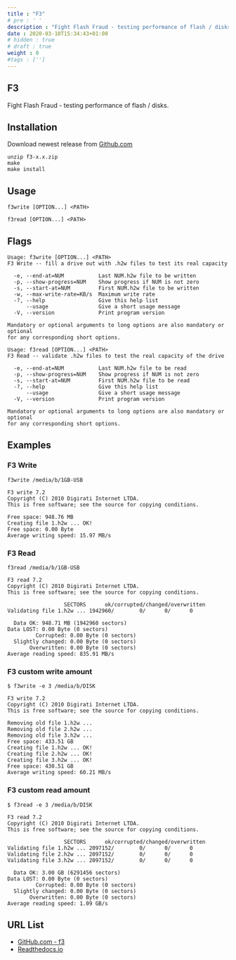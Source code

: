 ```yaml
---
title : "F3"
# pre : ' '
description : "Fight Flash Fraud - testing performance of flash / disks."
date : 2020-03-10T15:34:43+01:00
# hidden : true
# draft : true
weight : 0
#tags : ['']
---
```


## F3

Fight Flash Fraud - testing performance of flash / disks.

## Installation

Download newest release from [Github.com](https://github.com/AltraMayor/f3/releases)

```plain
unzip f3-x.x.zip
make
make install
```

## Usage

```plain
f3write [OPTION...] <PATH>
```

```plain
f3read [OPTION...] <PATH>
```

## Flags

```plain
Usage: f3write [OPTION...] <PATH>
F3 Write -- fill a drive out with .h2w files to test its real capacity

  -e, --end-at=NUM           Last NUM.h2w file to be written
  -p, --show-progress=NUM    Show progress if NUM is not zero
  -s, --start-at=NUM         First NUM.h2w file to be written
  -w, --max-write-rate=KB/s  Maximum write rate
  -?, --help                 Give this help list
      --usage                Give a short usage message
  -V, --version              Print program version

Mandatory or optional arguments to long options are also mandatory or optional
for any corresponding short options.
```

```plain
Usage: f3read [OPTION...] <PATH>
F3 Read -- validate .h2w files to test the real capacity of the drive

  -e, --end-at=NUM           Last NUM.h2w file to be read
  -p, --show-progress=NUM    Show progress if NUM is not zero
  -s, --start-at=NUM         First NUM.h2w file to be read
  -?, --help                 Give this help list
      --usage                Give a short usage message
  -V, --version              Print program version

Mandatory or optional arguments to long options are also mandatory or optional
for any corresponding short options.
```

## Examples

### F3 Write

```plain
f3write /media/b/1GB-USB

F3 write 7.2
Copyright (C) 2010 Digirati Internet LTDA.
This is free software; see the source for copying conditions.

Free space: 948.76 MB
Creating file 1.h2w ... OK!
Free space: 0.00 Byte
Average writing speed: 15.97 MB/s
```

### F3 Read

```plain
f3read /media/b/1GB-USB

F3 read 7.2
Copyright (C) 2010 Digirati Internet LTDA.
This is free software; see the source for copying conditions.

                  SECTORS      ok/corrupted/changed/overwritten
Validating file 1.h2w ... 1942960/        0/      0/      0

  Data OK: 948.71 MB (1942960 sectors)
Data LOST: 0.00 Byte (0 sectors)
         Corrupted: 0.00 Byte (0 sectors)
  Slightly changed: 0.00 Byte (0 sectors)
       Overwritten: 0.00 Byte (0 sectors)
Average reading speed: 835.91 MB/s
```

### F3 custom write amount

```plain
$ f3write -e 3 /media/b/DISK

F3 write 7.2
Copyright (C) 2010 Digirati Internet LTDA.
This is free software; see the source for copying conditions.

Removing old file 1.h2w ...
Removing old file 2.h2w ...
Removing old file 3.h2w ...
Free space: 433.51 GB
Creating file 1.h2w ... OK!
Creating file 2.h2w ... OK!
Creating file 3.h2w ... OK!
Free space: 430.51 GB
Average writing speed: 60.21 MB/s
```

### F3 custom read amount

```plain
$ f3read -e 3 /media/b/DISK

F3 read 7.2
Copyright (C) 2010 Digirati Internet LTDA.
This is free software; see the source for copying conditions.

                  SECTORS      ok/corrupted/changed/overwritten
Validating file 1.h2w ... 2097152/        0/      0/      0
Validating file 2.h2w ... 2097152/        0/      0/      0
Validating file 3.h2w ... 2097152/        0/      0/      0

  Data OK: 3.00 GB (6291456 sectors)
Data LOST: 0.00 Byte (0 sectors)
         Corrupted: 0.00 Byte (0 sectors)
  Slightly changed: 0.00 Byte (0 sectors)
       Overwritten: 0.00 Byte (0 sectors)
Average reading speed: 1.09 GB/s
```

## URL List

* [GitHub.com - f3](https://github.com/AltraMayor/f3)
* [Readthedocs.io](https://fight-flash-fraud.readthedocs.io/)
